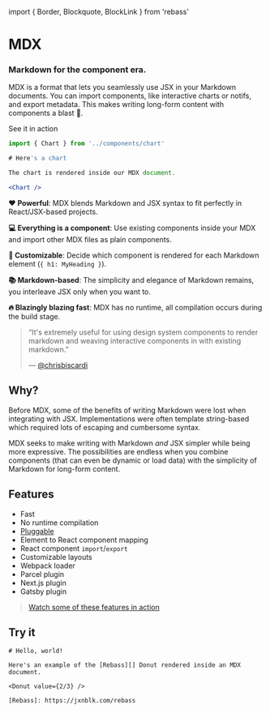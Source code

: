import { Border, Blockquote, BlockLink } from 'rebass'

# MDX

### Markdown for the component era.

MDX is a format that lets you seamlessly use JSX in your Markdown documents.
You can import components, like interactive charts or notifs, and export metadata.
This makes writing long-form content with components a blast :rocket:.

See it in action

```jsx
import { Chart } from '../components/chart'

# Here's a chart

The chart is rendered inside our MDX document.

<Chart />
```

__:heart: Powerful__: MDX blends Markdown and JSX syntax to fit perfectly in React/JSX-based projects.

__:computer: Everything is a component__: Use existing components inside your MDX and import other MDX files as plain components.

__:wrench: Customizable__: Decide which component is rendered for each Markdown element (`{ h1: MyHeading }`).

__:books: Markdown-based__: The simplicity and elegance of Markdown remains, you interleave JSX only when you want to.

__:fire: Blazingly blazing fast__: MDX has no runtime, all compilation occurs during the build stage.

> “It's extremely useful for using design system components to render markdown
and weaving interactive components in with existing markdown.”
>
> — [@chrisbiscardi](https://twitter.com/chrisbiscardi/status/1022304288326864896)

## Why?

Before MDX, some of the benefits of writing Markdown were lost when integrating with JSX.
Implementations were often template string-based which required lots of escaping and cumbersome syntax.

MDX seeks to make writing with Markdown _and_ JSX simpler while being more expressive.
The possibilities are endless when you combine components (that can even be dynamic or load data) with the simplicity of Markdown for long-form content.

## Features

- Fast
- No runtime compilation
- [Pluggable][remark-plugins]
- Element to React component mapping
- React component `import`/`export`
- Customizable layouts
- Webpack loader
- Parcel plugin
- Next.js plugin
- Gatsby plugin

> [Watch some of these features in action](https://www.youtube.com/watch?v=d2sQiI5NFAM&list=PLV5CVI1eNcJgCrPH_e6d57KRUTiDZgs0u)

## Try it

```.mdx
# Hello, world!

Here's an example of the [Rebass][] Donut rendered inside an MDX document.

<Donut value={2/3} />

[Rebass]: https://jxnblk.com/rebass
```

[md]: http://commonmark.org/
[jsx]: https://facebook.github.io/jsx/
[remark-plugins]: https://github.com/remarkjs/remark/blob/master/doc/plugins.md
